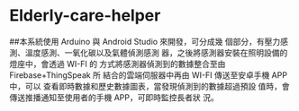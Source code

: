# Elderly-care-helper

##本系統使用 Arduino 與 Android Studio 來開發，可分成幾
個部分，有壓力感測、溫度感測、一氧化碳以及氣體偵測感測
器，之後將感測器安裝在照明設備的燈座中，會透過 WI-FI 的
方式將感測器偵測到的數據整合至由 Firebase+ThingSpeak 所
結合的雲端伺服器中再由 WI-FI 傳送至安卓手機 APP 中，可以
查看即時數據和歷史數據圖表，當發現偵測到的數據超過預設
值時，會傳送推播通知至使用者的手機 APP，可即時監控長者狀
況。

